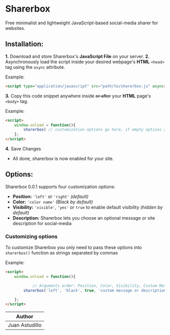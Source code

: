 # Sharerbox

Free minimalist and lightweight JavaScript-based social-media sharer for websites.

## Installation:

**1.** Download and store Sharerbox's **JavaScript File** on your server.
**2.** Asynchronously load the script inside your desired webpage's **HTML** `<head>` tag using the `async` attribute.

Example:
```html
<script type="application/javascript" src="path/to/sharerbox.js" async></script>
```

**3.** Copy this code snippet anywhere inside ~~or after~~ your **HTML** page's ```<body>``` tag.

Example:
```html
<script>
	window.onload = function(){
		sharerbox( // customization options go here, if empty options are set to default);
	};
</script>
```
**4.** Save Changes
* All done, sharerbox is now enabled for your site.

## Options:

Sharerbox 0.0.1 supports four customization options:

* **Position:** `'left'` or `'right'` _(default)_
* **Color:** `'color name'` _(Black by default)_
* **Visibility:** `'visible'`, `'yes'` or `true` to enable default visibility _(hidden by default)_
* **Description:** Sharerbox lets you choose an optional message or site description for social-media

### Customizing options

To customize Sharerbox you only need to pass these options into `sharerbox()` function as strings separated by commas

Example:
```html
<script>
	window.onload = function(){

			// Arguments order: Position, Color, Visibility, Custom Message
		sharerbox('left', 'black', true, 'custom message or description goes here (optional)');

	};
</script>
```

|Author        |
|--------------|
|Juan Astudillo|

